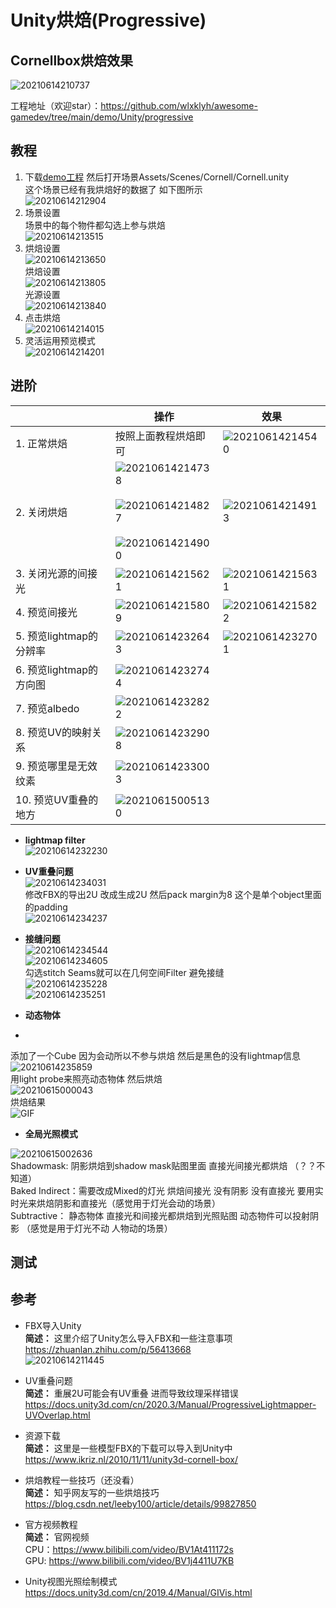 # Unity烘焙(Progressive)  

## Cornellbox烘焙效果
![20210614210737](https://raw.githubusercontent.com/wlxklyh/imagebed/master/imageforvscode/20210614210737.png)

工程地址（欢迎star）：https://github.com/wlxklyh/awesome-gamedev/tree/main/demo/Unity/progressive 

## 教程
1. 下载[demo工程](https://github.com/wlxklyh/awesome-gamedev/tree/main/demo/Unity/progressive ) 然后打开场景Assets/Scenes/Cornell/Cornell.unity  
这个场景已经有我烘焙好的数据了 如下图所示  
![20210614212904](https://raw.githubusercontent.com/wlxklyh/imagebed/master/imageforvscode/20210614212904.png)  
2. 场景设置  
场景中的每个物件都勾选上参与烘焙  
![20210614213515](https://raw.githubusercontent.com/wlxklyh/imagebed/master/imageforvscode/20210614213515.png)  
3. 烘焙设置  
![20210614213650](https://raw.githubusercontent.com/wlxklyh/imagebed/master/imageforvscode/20210614213650.png)  
烘焙设置  
![20210614213805](https://raw.githubusercontent.com/wlxklyh/imagebed/master/imageforvscode/20210614213805.png)  
光源设置  
![20210614213840](https://raw.githubusercontent.com/wlxklyh/imagebed/master/imageforvscode/20210614213840.png)  
4. 点击烘焙  
![20210614214015](https://raw.githubusercontent.com/wlxklyh/imagebed/master/imageforvscode/20210614214015.png)  
5. 灵活运用预览模式  
![20210614214201](https://raw.githubusercontent.com/wlxklyh/imagebed/master/imageforvscode/20210614214201.png)

## 进阶
||操作|效果|
|-|-|-|
|1. 正常烘焙|按照上面教程烘焙即可|![20210614214540](https://raw.githubusercontent.com/wlxklyh/imagebed/master/imageforvscode/20210614214540.png)|
|2. 关闭烘焙|![20210614214738](https://raw.githubusercontent.com/wlxklyh/imagebed/master/imageforvscode/20210614214738.png)<br></br> ![20210614214827](https://raw.githubusercontent.com/wlxklyh/imagebed/master/imageforvscode/20210614214827.png) <br></br> ![20210614214900](https://raw.githubusercontent.com/wlxklyh/imagebed/master/imageforvscode/20210614214900.png)|![20210614214913](https://raw.githubusercontent.com/wlxklyh/imagebed/master/imageforvscode/20210614214913.png)|
|3. 关闭光源的间接光|![20210614215621](https://raw.githubusercontent.com/wlxklyh/imagebed/master/imageforvscode/20210614215621.png)|![20210614215631](https://raw.githubusercontent.com/wlxklyh/imagebed/master/imageforvscode/20210614215631.png)|
|4. 预览间接光|![20210614215809](https://raw.githubusercontent.com/wlxklyh/imagebed/master/imageforvscode/20210614215809.png)| ![20210614215822](https://raw.githubusercontent.com/wlxklyh/imagebed/master/imageforvscode/20210614215822.png)|
|5. 预览lightmap的分辨率|![20210614232643](https://raw.githubusercontent.com/wlxklyh/imagebed/master/imageforvscode/20210614232643.png)|![20210614232701](https://raw.githubusercontent.com/wlxklyh/imagebed/master/imageforvscode/20210614232701.png)|
|6. 预览lightmap的方向图|![20210614232744](https://raw.githubusercontent.com/wlxklyh/imagebed/master/imageforvscode/20210614232744.png)||
|7. 预览albedo|![20210614232822](https://raw.githubusercontent.com/wlxklyh/imagebed/master/imageforvscode/20210614232822.png)||
|8. 预览UV的映射关系|![20210614232908](https://raw.githubusercontent.com/wlxklyh/imagebed/master/imageforvscode/20210614232908.png)||
|9. 预览哪里是无效纹素|![20210614233003](https://raw.githubusercontent.com/wlxklyh/imagebed/master/imageforvscode/20210614233003.png)||
|10. 预览UV重叠的地方|![20210615005130](https://raw.githubusercontent.com/wlxklyh/imagebed/master/imageforvscode/20210615005130.png)||


- **lightmap filter**  
![20210614232230](https://raw.githubusercontent.com/wlxklyh/imagebed/master/imageforvscode/20210614232230.png)

- **UV重叠问题**  
![20210614234031](https://raw.githubusercontent.com/wlxklyh/imagebed/master/imageforvscode/20210614234031.png)  
修改FBX的导出2U 改成生成2U 然后pack margin为8 这个是单个object里面的padding  
![20210614234237](https://raw.githubusercontent.com/wlxklyh/imagebed/master/imageforvscode/20210614234237.png)

- **接缝问题**  
![20210614234544](https://raw.githubusercontent.com/wlxklyh/imagebed/master/imageforvscode/20210614234544.png)  
![20210614234605](https://raw.githubusercontent.com/wlxklyh/imagebed/master/imageforvscode/20210614234605.png)  
勾选stitch Seams就可以在几何空间Filter 避免接缝    
![20210614235228](https://raw.githubusercontent.com/wlxklyh/imagebed/master/imageforvscode/20210614235228.png)  
![20210614235251](https://raw.githubusercontent.com/wlxklyh/imagebed/master/imageforvscode/20210614235251.png)  


- **动态物体**
-   
添加了一个Cube 因为会动所以不参与烘焙 然后是黑色的没有lightmap信息  
![20210614235859](https://raw.githubusercontent.com/wlxklyh/imagebed/master/imageforvscode/20210614235859.png)  
用light probe来照亮动态物体 然后烘焙  
![20210615000043](https://raw.githubusercontent.com/wlxklyh/imagebed/master/imageforvscode/20210615000043.png)  
烘焙结果  
![GIF](https://raw.githubusercontent.com/wlxklyh/imagebed/master/imageforvscode/GIF.gif)

- **全局光照模式**

![20210615002636](https://raw.githubusercontent.com/wlxklyh/imagebed/master/imageforvscode/20210615002636.png)  
Shadowmask: 阴影烘焙到shadow mask贴图里面 直接光间接光都烘焙 （？？不知道）  
Baked Indirect：需要改成Mixed的灯光 烘焙间接光 没有阴影 没有直接光 要用实时光来烘焙阴影和直接光（感觉用于灯光会动的场景）  
Subtractive： 静态物体 直接光和间接光都烘焙到光照贴图 动态物件可以投射阴影 （感觉是用于灯光不动 人物动的场景）  

## 测试  



## 参考
- FBX导入Unity  
**简述：** 这里介绍了Unity怎么导入FBX和一些注意事项  
https://zhuanlan.zhihu.com/p/56413668  
![20210614211445](https://raw.githubusercontent.com/wlxklyh/imagebed/master/imageforvscode/20210614211445.png)

- UV重叠问题  
**简述：** 重展2U可能会有UV重叠 进而导致纹理采样错误   
https://docs.unity3d.com/cn/2020.3/Manual/ProgressiveLightmapper-UVOverlap.html  

- 资源下载  
**简述：** 这里是一些模型FBX的下载可以导入到Unity中  
https://www.ikriz.nl/2010/11/11/unity3d-cornell-box/  

- 烘焙教程一些技巧（还没看）  
**简述：** 知乎网友写的一些烘焙技巧    
https://blog.csdn.net/leeby100/article/details/99827850  

- 官方视频教程   
**简述：** 官网视频  
CPU：https://www.bilibili.com/video/BV1At411172s  
GPU: https://www.bilibili.com/video/BV1j4411U7KB  

- Unity视图光照绘制模式  
https://docs.unity3d.com/cn/2019.4/Manual/GIVis.html  
